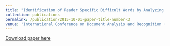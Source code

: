 ```yaml
---
title: "Identification of Reader Specific Difficult Words by Analyzing Eye Gaze and Document Content"
collection: publications
permalink: /publication/2015-10-01-paper-title-number-3
venue: 'International Conference on Document Analysis and Recognition (ICDAR)'
---
```

[Download paper here](https://ieeexplore.ieee.org/stamp/stamp.jsp?arnumber=8270152)